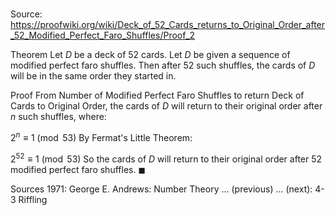 # 

Source: https://proofwiki.org/wiki/Deck_of_52_Cards_returns_to_Original_Order_after_52_Modified_Perfect_Faro_Shuffles/Proof_2

Theorem
Let $D$ be a deck of $52$ cards.
Let $D$ be given a sequence of modified perfect faro shuffles.
Then after $52$ such shuffles, the cards of $D$ will be in the same order they started in.


Proof
From Number of Modified Perfect Faro Shuffles to return Deck of Cards to Original Order, the cards of $D$ will return to their original order after $n$ such shuffles, where:

$2^n \equiv 1 \pmod {53}$
By Fermat's Little Theorem:

$2^{52} \equiv 1 \pmod {53}$
So the cards of $D$ will return to their original order after $52$ modified perfect faro shuffles.
$\blacksquare$


Sources
1971: George E. Andrews: Number Theory ... (previous) ... (next): $\text {4-3}$ Riffling




